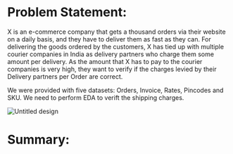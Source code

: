 # Problem Statement:
X is an e-commerce company that gets a thousand orders via their website on a daily basis, and they have to deliver them as fast as they can.
For delivering the goods ordered by the customers, X has tied up with multiple courier companies in India as delivery partners who charge them some amount per delivery.
As the amount that X has to pay to the courier companies is very high, they want to verify if the charges levied by their Delivery partners per Order are correct.

We were provided with five datasets: Orders, Invoice, Rates, Pincodes and SKU. We need to perform EDA to verift the shipping charges.



![Untitled design](https://github.com/saisubhamjena/Cointab_data_analyst_assignment/assets/124357451/9a58273b-af63-4a26-885f-18f766b7f466)













# Summary:



